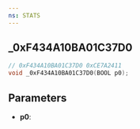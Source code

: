 ```yaml
---
ns: STATS
---
```

## _0xF434A10BA01C37D0

```c
// 0xF434A10BA01C37D0 0xCE7A2411
void _0xF434A10BA01C37D0(BOOL p0);
```


## Parameters
* **p0**: 

